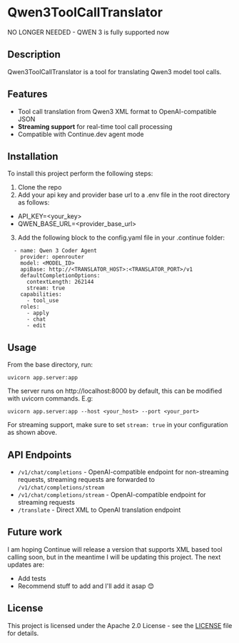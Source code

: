 # Qwen3ToolCallTranslator

NO LONGER NEEDED - QWEN 3 is fully supported now

## Description
Qwen3ToolCallTranslator is a tool for translating Qwen3 model tool calls.

## Features
- Tool call translation from Qwen3 XML format to OpenAI-compatible JSON
- **Streaming support** for real-time tool call processing
- Compatible with Continue.dev agent mode

## Installation
To install this project perform the following steps:
1. Clone the repo
2. Add your api key and provider base url to a .env file in the root directory as follows:
- API_KEY=<your_key>
- QWEN_BASE_URL=<provider_base_url>
3. Add the following block to the config.yaml file in your .continue folder:
```
  - name: Qwen 3 Coder Agent
    provider: openrouter
    model: <MODEL_ID>
    apiBase: http://<TRANSLATOR_HOST>:<TRANSLATOR_PORT>/v1
    defaultCompletionOptions:
      contextLength: 262144
      stream: true
    capabilities:
      - tool_use
    roles:
      - apply
      - chat
      - edit
```

## Usage
From the base directory, run:
```
uvicorn app.server:app
```
The server runs on http://localhost:8000 by default, this can be modified with uvicorn commands. E.g:
```
uvicorn app.server:app --host <your_host> --port <your_port>
```

For streaming support, make sure to set `stream: true` in your configuration as shown above.

## API Endpoints
- `/v1/chat/completions` - OpenAI-compatible endpoint for non-streaming requests, streaming requests are forwarded to `/v1/chat/completions/stream`
- `/v1/chat/completions/stream` - OpenAI-compatible endpoint for streaming requests
- `/translate` - Direct XML to OpenAI translation endpoint

## Future work
I am hoping Continue will release a version that supports XML based tool calling soon, but in the meantime I will be updating this project. The next updates are:
- Add tests
- Recommend stuff to add and I'll add it asap 😊

## License
This project is licensed under the Apache 2.0 License - see the [LICENSE](LICENSE) file for details.

